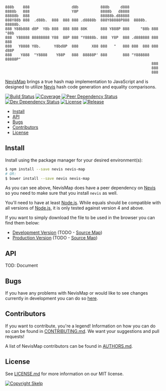     888b    888                   d8b          888b     d888
    8888b   888                   Y8P          8888b   d8888
    88888b  888                                88888b.d88888
    888Y88b 888  .d88b.  888  888 888 .d8888b  888Y88888P888  8888b.  88888b.
    888 Y88b888 d8P  Y8b 888  888 888 88K      888 Y888P 888     "88b 888 "88b
    888  Y88888 88888888 Y88  88P 888 "Y8888b. 888  Y8P  888 .d888888 888  888
    888   Y8888 Y8b.      Y8bd8P  888      X88 888   "   888 888  888 888 d88P
    888    Y888  "Y8888    Y88P   888  88888P' 888       888 "Y888888 88888P"
                                                                      888
                                                                      888
                                                                      888

[NevisMap](https://github.com/Skelp/nevis-map) brings a true hash map implementation to JavaScript and is designed to
utilize [Nevis](https://github.com/Skelp/nevis) hash code generation and equality comparisons. 

[![Build Status](https://img.shields.io/travis/Skelp/nevis-map/develop.svg?style=flat-square)](https://travis-ci.org/Skelp/nevis-map)
[![Coverage](https://img.shields.io/coveralls/Skelp/nevis-map/develop.svg?style=flat-square)](https://coveralls.io/github/Skelp/nevis-map)
[![Peer Dependency Status](https://img.shields.io/david/peer/Skelp/nevis-map.svg?style=flat-square)](https://david-dm.org/Skelp/nevis-map?type=peer)
[![Dev Dependency Status](https://img.shields.io/david/dev/Skelp/nevis-map.svg?style=flat-square)](https://david-dm.org/Skelp/nevis-map?type=dev)
[![License](https://img.shields.io/npm/l/nevis-map.svg?style=flat-square)](https://github.com/Skelp/nevis-map/blob/master/LICENSE.md)
[![Release](https://img.shields.io/npm/v/nevis-map.svg?style=flat-square)](https://www.npmjs.com/package/nevis-map)

* [Install](#install)
* [API](#api)
* [Bugs](#bugs)
* [Contributors](#contributors)
* [License](#license)

## Install

Install using the package manager for your desired environment(s):

``` bash
$ npm install --save nevis nevis-map
# OR:
$ bower install --save nevis nevis-map
```

As you can see above, NevisMap does have a peer dependency on [Nevis](https://github.com/Skelp/nevis) so you need to
make sure that you install `nevis` as well.

You'll need to have at least [Node.js](https://nodejs.org). While equals should be compatible with all versions of
[Node.js](https://nodejs.org), it is only tested against version 4 and above.

If you want to simply download the file to be used in the browser you can find them below:

* [Development Version](https://cdn.rawgit.com/Skelp/nevis-map/master/dist/nevis-map.js) (TODO - [Source Map](https://cdn.rawgit.com/Skelp/nevis-map/master/dist/nevis-map.js.map))
* [Production Version](https://cdn.rawgit.com/Skelp/nevis-map/master/dist/nevis-map.min.js) (TODO - [Source Map](https://cdn.rawgit.com/Skelp/nevis-map/master/dist/nevis-map.min.js.map))

## API

TOD: Document

## Bugs

If you have any problems with NevisMap or would like to see changes currently in development you can do so
[here](https://github.com/Skelp/nevis-map/issues).

## Contributors

If you want to contribute, you're a legend! Information on how you can do so can be found in
[CONTRIBUTING.md](https://github.com/Skelp/nevis-map/blob/master/CONTRIBUTING.md). We want your suggestions and pull
requests!

A list of NevisMap contributors can be found in [AUTHORS.md](https://github.com/Skelp/nevis-map/blob/master/AUTHORS.md).

## License

See [LICENSE.md](https://github.com/Skelp/nevis-map/raw/master/LICENSE.md) for more information on our MIT license.

[![Copyright Skelp](https://rawgit.com/Skelp/skelp-branding/master/assets/footer/invert-filled/skelp-footer-invert-filled.svg)](https://skelp.io)
